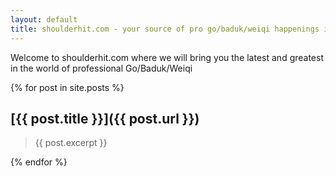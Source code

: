 ```yaml
---
layout: default
title: shoulderhit.com - your source of pro go/baduk/weiqi happenings is live!
---
```


Welcome to shoulderhit.com where we will bring you the latest and greatest in the world of professional Go/Baduk/Weiqi



{% for post in site.posts %}
<div class="p.groove">

## [{{ post.title }}]({{ post.url }})

>  {{ post.excerpt }}

</div>
{% endfor %}


